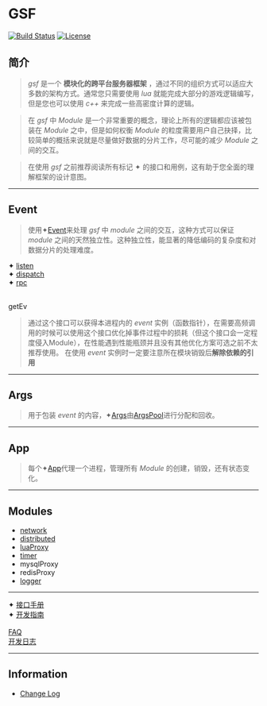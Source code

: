 # GSF
[![Build Status](https://travis-ci.org/pojol/gsf.svg?branch=master)](https://travis-ci.org/pojol/gsf)
[![License](http://img.shields.io/badge/license-mit-blue.svg?style=flat-square)](https://raw.githubusercontent.com/labstack/echo/master/LICENSE)

## 简介
> *gsf* 是一个 **模块化的跨平台服务器框架** ，通过不同的组织方式可以适应大多数的架构方式。通常您只需要使用 *lua* 就能完成大部分的游戏逻辑编写，但是您也可以使用 *c++* 来完成一些高密度计算的逻辑。

> 在 *gsf* 中 *Module* 是一个非常重要的概念，理论上所有的逻辑都应该被包装在 *Module* 之中，但是如何权衡 *Module* 的粒度需要用户自己抉择，比较简单的概括来说就是尽量做好数据的分片工作，尽可能的减少 *Module* 之间的交互。

> 在使用 *gsf* 之前推荐阅读所有标记 ✦ 的接口和用例，这有助于您全面的理解框架的设计意图。

***

## Event
> 使用✦[Event](https://github.com/pojol/gsf/wiki/Core_Events)来处理 *gsf* 中 *module* 之间的交互，这种方式可以保证 *module* 之间的天然独立性。这种独立性，能显著的降低编码的复杂度和对数据分片的处理难度。

✦ [listen](https://github.com/pojol/gsf/wiki/Core_Events) <br/>
✦ [dispatch](https://github.com/pojol/gsf/wiki/Core_Events) <br/>
✦ [rpc](https://github.com/pojol/gsf/wiki/Core_Events) <br/>
<br/>

getEv
> 通过这个接口可以获得本进程内的 *event* 实例（函数指针），在需要高频调用的时候可以使用这个接口优化掉事件过程中的损耗（但这个接口会一定程度侵入Module），在性能遇到性能瓶颈并且没有其他优化方案可选之前不太推荐使用。 在使用 *event* 实例时一定要注意所在模块销毁后**解除依赖的引用**

***

## Args
> 用于包装 *event* 的内容，✦[Args](https://github.com/pojol/gsf/wiki/Core_Args)由[ArgsPool](https://github.com/pojol/gsf/wiki/Core_ArgsPool)进行分配和回收。
***


## App
> 每个✦[App](https://github.com/pojol/gsf/wiki/Core_Application)代理一个进程，管理所有 *Module* 的创建，销毁，还有状态变化。
***

## Modules
* [network](https://github.com/pojol/gsf/wiki/Modules_Network_TCP)
* [distributed](https://github.com/pojol/gsf/wiki/Modules_Distributed)
* [luaProxy](https://github.com/pojol/gsf/wiki/Modules_LuaProxy)
* [timer](https://github.com/pojol/gsf/wiki/Modules_Timer)
* mysqlProxy
* redisProxy
* [logger](https://github.com/pojol/gsf/wiki/Module_Logger)

***

✦ [接口手册](https://github.com/pojol/gsf/wiki/Events) <br/>
✦ [开发指南](https://github.com/pojol/gsf/wiki/Guide) <br/>
<br/>
[FAQ](https://github.com/pojol/gsf/wiki/FAQ) <br/>
[开发日志](https://github.com/pojol/gsf/wiki/DevLog) <br/>


***

## Information
* [Change Log](https://github.com/pojol/gsf/wiki/ChangeLog)

